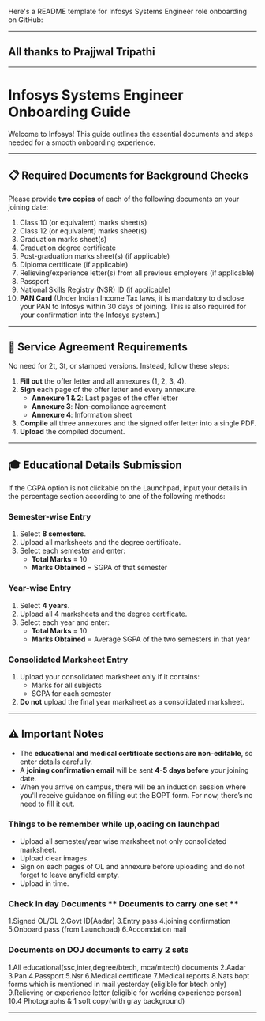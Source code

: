 Here's a README template for Infosys Systems Engineer role onboarding on GitHub:

---
All thanks to Prajjwal Tripathi
---

---

# Infosys Systems Engineer Onboarding Guide

Welcome to Infosys! This guide outlines the essential documents and steps needed for a smooth onboarding experience.

---

## 📋 Required Documents for Background Checks

Please provide **two copies** of each of the following documents on your joining date:

1. Class 10 (or equivalent) marks sheet(s)
2. Class 12 (or equivalent) marks sheet(s)
3. Graduation marks sheet(s)
4. Graduation degree certificate
5. Post-graduation marks sheet(s) (if applicable)
6. Diploma certificate (if applicable)
7. Relieving/experience letter(s) from all previous employers (if applicable)
8. Passport
9. National Skills Registry (NSR) ID (if applicable)
10. **PAN Card** (Under Indian Income Tax laws, it is mandatory to disclose your PAN to Infosys within 30 days of joining. This is also required for your confirmation into the Infosys system.)

---

## 📝 Service Agreement Requirements

No need for 2t, 3t, or stamped versions. Instead, follow these steps:

1. **Fill out** the offer letter and all annexures (1, 2, 3, 4).
2. **Sign** each page of the offer letter and every annexure.
   - **Annexure 1 & 2**: Last pages of the offer letter
   - **Annexure 3**: Non-compliance agreement
   - **Annexure 4**: Information sheet
3. **Compile** all three annexures and the signed offer letter into a single PDF.
4. **Upload** the compiled document.

---

## 🎓 Educational Details Submission

If the CGPA option is not clickable on the Launchpad, input your details in the percentage section according to one of the following methods:

### Semester-wise Entry
1. Select **8 semesters**.
2. Upload all marksheets and the degree certificate.
3. Select each semester and enter:
   - **Total Marks** = 10
   - **Marks Obtained** = SGPA of that semester

### Year-wise Entry
1. Select **4 years**.
2. Upload all 4 marksheets and the degree certificate.
3. Select each year and enter:
   - **Total Marks** = 10
   - **Marks Obtained** = Average SGPA of the two semesters in that year

### Consolidated Marksheet Entry
1. Upload your consolidated marksheet only if it contains:
   - Marks for all subjects
   - SGPA for each semester
2. **Do not** upload the final year marksheet as a consolidated marksheet.

---

## ⚠️ Important Notes

- The **educational and medical certificate sections are non-editable**, so enter details carefully.
- A **joining confirmation email** will be sent **4-5 days before** your joining date.
- When you arrive on campus, there will be an induction session where you'll receive guidance on filling out the BOPT form. For now, there’s no need to fill it out.

### Things to be remember while up,oading on launchpad
- Upload all semester/year wise marksheet not only consolidated marksheet.
- Upload clear images.
- Sign on each pages of OL and annexure before uploading and do not forget to leave anyfield empty.
- Upload in time.

### Check in day Documents ** Documents to carry one set **
1.Signed OL/OL
2.Govt ID(Aadar)
3.Entry pass
4.joining confirmation
5.Onboard pass (from Launchpad)
6.Accomdation mail 

### Documents on DOJ **documents to carry 2 sets**
1.All educational(ssc,inter,degree/btech, mca/mtech) documents 
2.Aadar
3.Pan
4.Passport 
5.Nsr
6.Medical certificate 
7.Medical reports 
8.Nats bopt forms which is mentioned in mail yesterday (eligible for btech only)
9.Relieving or experience letter (eligible for working experience person)
10.4 Photographs & 1 soft copy(with gray background)

---
